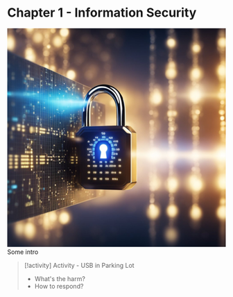 # Chapter 1 - Information Security


![](../images/information_security.jpg)
Some intro

> [!activity] Activity - USB in Parking Lot
> - What's the harm?
> - How to respond?
